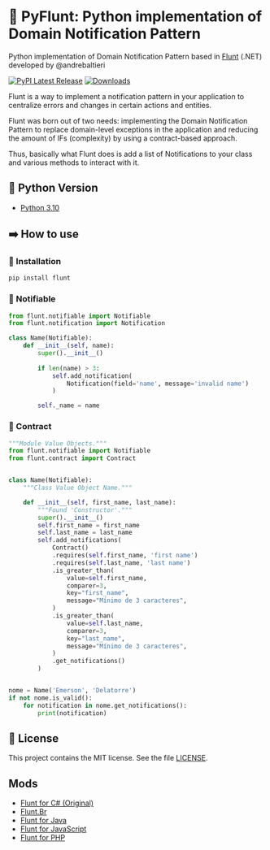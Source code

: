 # 🐍 PyFlunt: Python implementation of Domain Notification Pattern

Python implementation of Domain Notification Pattern based in [Flunt](https://github.com/andrebaltieri/flunt) (.NET) developed by @andrebaltieri

[![PyPI Latest Release](https://img.shields.io/pypi/v/flunt.svg)](https://pypi.org/project/flunt/)
[![Downloads](https://pepy.tech/badge/flunt)](https://pepy.tech/project/flunt)

Flunt is a way to implement a notification pattern in your application to centralize errors and changes in certain actions and entities.

Flunt was born out of two needs: implementing the Domain Notification Pattern to replace domain-level exceptions in the application and reducing the amount of IFs (complexity) by using a contract-based approach.

Thus, basically what Flunt does is add a list of Notifications to your class and various methods to interact with it.

## 🐍 Python Version

- [Python 3.10](https://www.python.org/)

## ➡️ How to use

### 🔧 Installation

````bash
pip install flunt
````

### 🔔 Notifiable

````python
from flunt.notifiable import Notifiable
from flunt.notification import Notification

class Name(Notifiable):
    def __init__(self, name):
        super().__init__()
        
        if len(name) > 3:
            self.add_notification(
                Notification(field='name', message='invalid name')
            )

        self._name = name
````

### 📜 Contract
````python
"""Module Value Objects."""
from flunt.notifiable import Notifiable
from flunt.contract import Contract


class Name(Notifiable):
    """Class Value Object Name."""

    def __init__(self, first_name, last_name):
        """Found 'Constructor'."""
        super().__init__()
        self.first_name = first_name
        self.last_name = last_name
        self.add_notifications(
            Contract()
            .requires(self.first_name, 'first name')
            .requires(self.last_name, 'last name')
            .is_greater_than(
                value=self.first_name,
                comparer=3,
                key="first_name",
                message="Mínimo de 3 caracteres",
            )
            .is_greater_than(
                value=self.last_name,
                comparer=3,
                key="last_name",
                message="Mínimo de 3 caracteres",
            )
            .get_notifications()
        )


nome = Name('Emerson', 'Delatorre')
if not nome.is_valid():
    for notification in nome.get_notifications():
        print(notification)

````

## 📄 License

This project contains the MIT license. See the file [LICENSE](LICENSE).

## Mods
* [Flunt for C# (Original)](https://github.com/andrebaltieri/Flunt)
* [Flunt.Br](https://github.com/lira92/flunt.br)
* [Flunt for Java](https://github.com/carlosbritojun/jflunt)
* [Flunt for JavaScript](https://github.com/jhonesgoncal/flunt)
* [Flunt for PHP](https://github.com/matheusbloise/flunt-php)